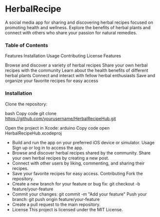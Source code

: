 # HerbalRecipe
A social media app for sharing and discovering herbal recipes focused on promoting health and wellness. Explore the benefits of herbal plants and connect with others who share your passion for natural remedies.



### Table of Contents
Features
Installation
Usage
Contributing
License
Features

Browse and discover a variety of herbal recipes
Share your own herbal recipes with the community
Learn about the health benefits of different herbal plants
Connect and interact with fellow herbal enthusiasts
Save and organize your favorite recipes for easy access

### Installation
Clone the repository:


bash
Copy code
git clone https://github.com/yourusername/HerbalRecipeHub.git

Open the project in Xcode:
arduino
Copy code
open HerbalRecipeHub.xcodeproj

- Build and run the app on your preferred iOS device or simulator.
Usage
Sign up or log in to access the app.
- Browse and discover herbal recipes shared by the community.
Share your own herbal recipes by creating a new post.
- Connect with other users by liking, commenting, and sharing their recipes.
- Save your favorite recipes for easy access.
Contributing
Fork the repository.
- Create a new branch for your feature or bug fix: git checkout -b feature/your-feature
- Commit your changes: git commit -m "Add your feature"
Push your branch: git push origin feature/your-feature
- Create a pull request to the main repository.
- License
This project is licensed under the MIT License.




